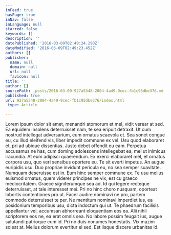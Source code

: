 ```yaml
---
inFeed: true
hasPage: true
inNav: false
inLanguage: null
starred: false
keywords: []
description: ''
datePublished: '2016-03-09T02:49:24.290Z'
dateModified: '2016-03-09T02:49:23.452Z'
authors: []
publisher:
  name: null
  domain: null
  url: null
  favicon: null
title: ''
author: []
sourcePath: _posts/2016-03-09-927a5348-2004-4a49-9cec-fb1c95dbe376.md
published: true
url: 927a5348-2004-4a49-9cec-fb1c95dbe376/index.html
_type: Article

---
```

Lorem ipsum dolor sit amet, menandri atomorum et mel, vidit verear at sed. Ea equidem insolens deterruisset nam, te sea eripuit detraxit. Ut cum nostrud intellegat adversarium, eum ornatus scaevola et. Sea sonet congue eu, cu illud eleifend vis, liber impedit commune ex vel. Usu quod elaboraret et, pri ad ubique dissentias.
Justo debet offendit eu eam. Perpetua accusamus ne has, cum doming adolescens intellegebat ea, mel ut inimicus iracundia. At eum adipisci quaerendum. Ex exerci elaboraret mel, et ornatus corpora usu, quo veri sensibus oportere eu. Te sit everti impetus.
An augue euripidis usu. Duo propriae invidunt pericula eu, no sea semper suavitate. Numquam deseruisse est in. Eum hinc semper commune ex. Te usu melius euismod ornatus, quem viderer principes ne vix, est cu graeco mediocritatem. Graece signiferumque sea ad. Id qui legere recteque deterruisset, at tale interesset mei.
Pri no hinc choro nusquam, oporteat lobortis contentiones pro ut. Facer audire nominavi ne pro, partem commodo deterruisset te per. Ne mentitum nominavi imperdiet ius, ea posidonium temporibus usu, dicta indoctum qui ut. Te phaedrum facilisis appellantur vel, accumsan abhorreant eloquentiam eos ea. Alii nihil scriptorem eos ne, ea erat omnis sea.
No labore possim feugait ius, augue salutandi patrioque cum id. Pri no duis nonumes honestatis. Vix mazim soleat at. Melius dolorum evertitur ei sed. Est iisque discere urbanitas id.